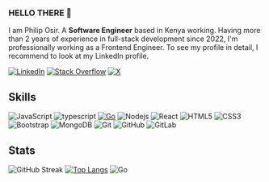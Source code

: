 ### HELLO THERE 👋

I am Philip Osir. 
A **Software Engineer** based in Kenya working. 
Having more than 2 years of experience in full-stack development since 2022, 
I'm professionally working as a Frontend Engineer. To see my profile in detail, I recommend to look at my LinkedIn profile.

[![LinkedIn](https://img.shields.io/badge/linkedin-%230077B5.svg?style=for-the-badge&logo=linkedin&logoColor=white)](https://linkedin.com/in/osir-philip-322b30b7)
[![Stack Overflow](https://img.shields.io/badge/-Stackoverflow-FE7A16?style=for-the-badge&logo=stack-overflow&logoColor=white)](https://stackoverflow.com/users/21933651/osir-philip)
[![X](https://img.shields.io/badge/--000000?style=for-the-badge&logo=x&logoColor=white)](https://twitter.com/Osir_Philip)



## Skills

![JavaScript](https://img.shields.io/badge/-JavaScript-black?style=flat-square&logo=javascript)
![typescript](https://img.shields.io/badge/TypeScript-3178C6?style=flat-square&logo=typescript&logoColor=white)
[![Go](https://img.shields.io/badge/Go-00ADD8?style=flat-square&logo=go&logoColor=white)](https://your-golang-profile-link)
![Nodejs](https://img.shields.io/badge/-Nodejs-black?style=flat-square&logo=Node.js)
![React](https://img.shields.io/badge/-React-black?style=flat-square&logo=react)
![HTML5](https://img.shields.io/badge/-HTML5-E34F26?style=flat-square&logo=html5&logoColor=white)
![CSS3](https://img.shields.io/badge/-CSS3-1572B6?style=flat-square&logo=css3)
![Bootstrap](https://img.shields.io/badge/-Bootstrap-563D7C?style=flat-square&logo=bootstrap)
![MongoDB](https://img.shields.io/badge/-MongoDB-black?style=flat-square&logo=mongodb)
![Git](https://img.shields.io/badge/-Git-black?style=flat-square&logo=git)
![GitHub](https://img.shields.io/badge/-GitHub-181717?style=flat-square&logo=github)
![GitLab](https://img.shields.io/badge/-GitLab-FCA121?style=flat-square&logo=gitlab)

## Stats

![GitHub Streak](https://github-readme-streak-stats.herokuapp.com/?user=OsirOsir&theme=dark)
[![Top Langs](https://github-readme-stats.vercel.app/api/top-langs/?username=osirosir)](https://github.com/anuraghazra/github-readme-stats)
![Go](https://img.shields.io/badge/Go-46.3%25-blue)


